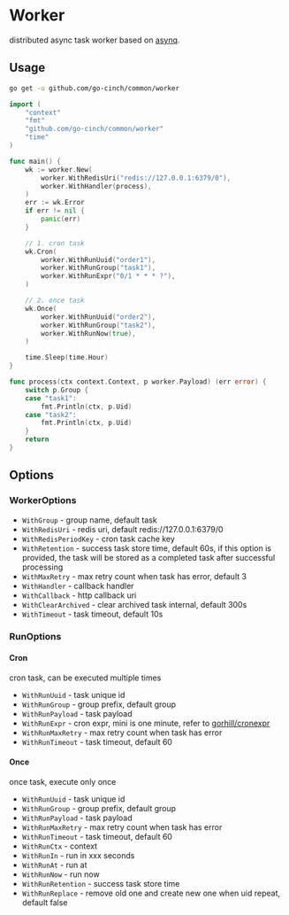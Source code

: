 # Worker

distributed async task worker based on [asynq](https://github.com/hibiken/asynq).

## Usage

```bash
go get -u github.com/go-cinch/common/worker
```

```go
import (
	"context"
	"fmt"
	"github.com/go-cinch/common/worker"
	"time"
)

func main() {
	wk := worker.New(
		worker.WithRedisUri("redis://127.0.0.1:6379/0"),
		worker.WithHandler(process),
	)
	err := wk.Error
	if err != nil {
		panic(err)
	}

	// 1. cron task
	wk.Cron(
		worker.WithRunUuid("order1"),
		worker.WithRunGroup("task1"),
		worker.WithRunExpr("0/1 * * * ?"),
	)

	// 2. once task
	wk.Once(
		worker.WithRunUuid("order2"),
		worker.WithRunGroup("task2"),
		worker.WithRunNow(true),
	)

	time.Sleep(time.Hour)
}

func process(ctx context.Context, p worker.Payload) (err error) {
	switch p.Group {
	case "task1":
		fmt.Println(ctx, p.Uid)
	case "task2":
		fmt.Println(ctx, p.Uid)
	}
	return
}
```

## Options

### WorkerOptions

- `WithGroup` - group name, default task
- `WithRedisUri` - redis uri, default redis://127.0.0.1:6379/0
- `WithRedisPeriodKey` - cron task cache key
- `WithRetention` - success task store time, default 60s, if this option is provided, the task will be stored as a
  completed task after successful processing
- `WithMaxRetry` - max retry count when task has error, default 3
- `WithHandler` - callback handler
- `WithCallback` - http callback uri
- `WithClearArchived` - clear archived task internal, default 300s
- `WithTimeout` - task timeout, default 10s

### RunOptions

#### Cron

cron task, can be executed multiple times

- `WithRunUuid` - task unique id
- `WithRunGroup` - group prefix, default group
- `WithRunPayload` - task payload
- `WithRunExpr` - cron expr, mini is one minute, refer to [gorhill/cronexpr](https://github.com/gorhill/cronexpr)
- `WithRunMaxRetry` - max retry count when task has error
- `WithRunTimeout` - task timeout, default 60

#### Once

once task, execute only once

- `WithRunUuid` - task unique id
- `WithRunGroup` - group prefix, default group
- `WithRunPayload` - task payload
- `WithRunMaxRetry` - max retry count when task has error
- `WithRunTimeout` - task timeout, default 60
- `WithRunCtx` - context
- `WithRunIn` - run in xxx seconds
- `WithRunAt` - run at
- `WithRunNow` - run now
- `WithRunRetention` - success task store time
- `WithRunReplace` - remove old one and create new one when uid repeat, default false
